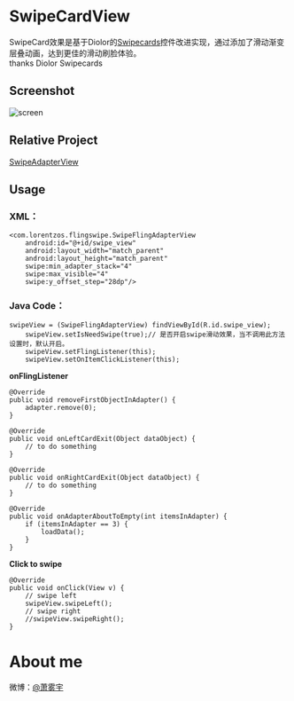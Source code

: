 # SwipeCardView
SwipeCard效果是基于Diolor的[Swipecards](https://github.com/Diolor/Swipecards)控件改进实现，通过添加了滑动渐变层叠动画，达到更佳的滑动刷脸体验。  
thanks Diolor Swipecards  

## Screenshot
![screen](https://github.com/xiepeijie/SwipeCardView/blob/master/ezgif.com.gif)

## Relative Project
[SwipeAdapterView](https://github.com/xiepeijie/SwipeAdapterView)

## Usage
### XML：
```
<com.lorentzos.flingswipe.SwipeFlingAdapterView
    android:id="@+id/swipe_view"
    android:layout_width="match_parent"
    android:layout_height="match_parent"
    swipe:min_adapter_stack="4"
    swipe:max_visible="4"
    swipe:y_offset_step="28dp"/>
```
### Java Code：
```
swipeView = (SwipeFlingAdapterView) findViewById(R.id.swipe_view);
    swipeView.setIsNeedSwipe(true);// 是否开启swipe滑动效果，当不调用此方法设置时，默认开启。
    swipeView.setFlingListener(this);
    swipeView.setOnItemClickListener(this);
```
**onFlingListener**
```
@Override
public void removeFirstObjectInAdapter() {
    adapter.remove(0);
}

@Override
public void onLeftCardExit(Object dataObject) {
    // to do something
}

@Override
public void onRightCardExit(Object dataObject) {
    // to do something
}

@Override
public void onAdapterAboutToEmpty(int itemsInAdapter) {
    if (itemsInAdapter == 3) {
        loadData();
    }
}
```
**Click to swipe**

```
@Override
public void onClick(View v) {
    // swipe left
    swipeView.swipeLeft();
    // swipe right
    //swipeView.swipeRight();
}
```

# About me
微博：[@萧雾宇](http://weibo.com/payge)  
